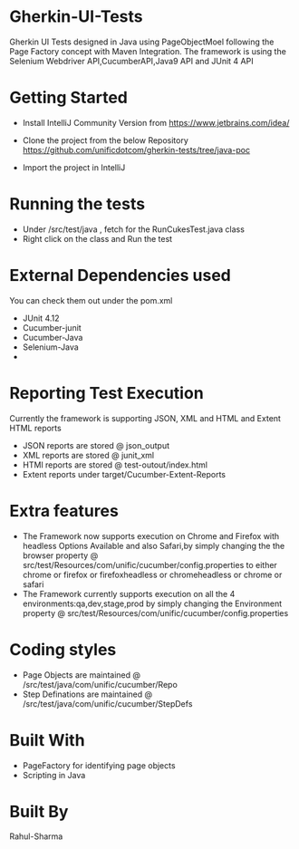 # Gherkin-UI-Tests
Gherkin UI Tests designed in Java using PageObjectMoel following the Page Factory concept
with Maven Integration. The framework is using the Selenium Webdriver API,CucumberAPI,Java9 API and JUnit 4 API

# Getting Started

* Install IntelliJ Community Version from 
  https://www.jetbrains.com/idea/

* Clone the project from the below Repository
  https://github.com/unificdotcom/gherkin-tests/tree/java-poc

* Import the project in IntelliJ

# Running the tests 

* Under /src/test/java , fetch for the RunCukesTest.java class 
* Right click on the class and Run the test

# External Dependencies used

You can check them out under the pom.xml

* JUnit 4.12
* Cucumber-junit
* Cucumber-Java
* Selenium-Java
*

# Reporting Test Execution

Currently the framework is supporting JSON, XML and HTML and Extent HTML reports

* JSON reports are stored @ json_output
* XML reports are stored @ junit_xml
* HTMl reports are stored @ test-outout/index.html
* Extent reports under target/Cucumber-Extent-Reports

# Extra features

 * The Framework now supports execution on Chrome and Firefox with headless Options Available and also Safari,by 
   simply changing the the browser property @ src/test/Resources/com/unific/cucumber/config.properties 
   to either chrome or firefox or firefoxheadless or chromeheadless or chrome or safari
 * The Framework currently supports execution on all the 4 environments:qa,dev,stage,prod
    by simply changing the Environment property @ src/test/Resources/com/unific/cucumber/config.properties
    
 # Coding styles
 
 * Page Objects are maintained @ /src/test/java/com/unific/cucumber/Repo
 * Step Definations are maintained @ /src/test/java/com/unific/cucumber/StepDefs

# Built With
* PageFactory for identifying page objects
* Scripting in Java

# Built By

Rahul-Sharma

